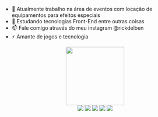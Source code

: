 

- 🔭 Atualmente trabalho na área de eventos com locação de equipamentos para efeitos especiais
- 🌱 Estudando tecnologias Front-End entre outras coisas
- 📫 Fale comigo através do meu instagram @rickdelben
- ⚡ Amante de jogos e tecnologia
<div align="center">
   
<div>
    <a href="https://beacons.ai/henriquedelben">
  <img height="160em" src="https://github-readme-stats.vercel.app/api?username=HenriqueDelben&show_icons=true&theme=dracula&include_all_commits=true&count_private=true"/>
</div>
    
<div> 
    <a href="https://www.youtube.com/channel/UChW53nt2dEqvW5d0OKpvA5Q" target="_blank"><img src="https://img.shields.io/badge/YouTube-FF0000?style=for-the-badge&logo=youtube&logoColor=white" target="_blank"></a>
    <a href="https://instagram.com/rickdelben" target="_blank"><img src="https://img.shields.io/badge/-Instagram-%23E4405F?style=for-the-badge&logo=instagram&logoColor=white" target="_blank"></a>
 	<a href="https://www.twitch.tv/scoutzzgod" target="_blank"><img src="https://img.shields.io/badge/Twitch-9146FF?style=for-the-badge&logo=twitch&logoColor=white" target="_blank"></a>
 <a href="https://discord.gg/3cz7tFZsfA" target="_blank"><img src="https://img.shields.io/badge/Discord-7289DA?style=for-the-badge&logo=discord&logoColor=white" target="_blank"></a>
    <a href="https://music.youtube.com/channel/UChW53nt2dEqvW5d0OKpvA5Q" target="_blank"><img src="https://img.shields.io/badge/YouTube_Music-FF0000?style=for-the-badge&logo=youtube-music&logoColor=white" target="_blank"></a>
</div>

